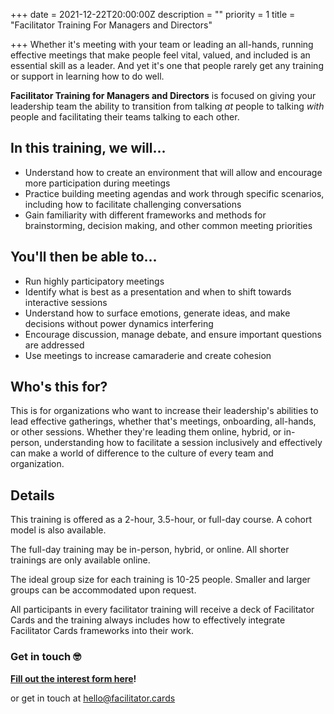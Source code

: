 +++
date = 2021-12-22T20:00:00Z
description = ""
priority = 1
title = "Facilitator Training For Managers and Directors"

+++
Whether it's meeting with your team or leading an all-hands, running effective meetings that make people feel vital, valued, and included is an essential skill as a leader. And yet it's one that people rarely get any training or support in learning how to do well.

**Facilitator Training for Managers and Directors** is focused on giving your leadership team the ability to transition from talking _at_ people to talking _with_ people and facilitating their teams talking to each other.

## **In this training, we will...**

* Understand how to create an environment that will allow and encourage more participation during meetings
* Practice building meeting agendas and work through specific scenarios, including how to facilitate challenging conversations
* Gain familiarity with different frameworks and methods for brainstorming, decision making, and other common meeting priorities

## **You'll then be able to...**

* Run highly participatory meetings
* Identify what is best as a presentation and when to shift towards interactive sessions
* Understand how to surface emotions, generate ideas, and make decisions without power dynamics interfering
* Encourage discussion, manage debate, and ensure important questions are addressed
* Use meetings to increase camaraderie and create cohesion

## **Who's this for?**

This is for organizations who want to increase their leadership's abilities to lead effective gatherings, whether that's meetings, onboarding, all-hands, or other sessions. Whether they're leading them online, hybrid, or in-person, understanding how to facilitate a session inclusively and effectively can make a world of difference to the culture of every team and organization.

## **Details**

This training is offered as a 2-hour, 3.5-hour, or full-day course. A cohort model is also available.

The full-day training may be in-person, hybrid, or online. All shorter trainings are only available online.

The ideal group size for each training is 10-25 people. Smaller and larger groups can be accommodated upon request.

All participants in every facilitator training will receive a deck of Facilitator Cards and the training always includes how to effectively integrate Facilitator Cards frameworks into their work.

### Get in touch 🤓

[**Fill out the interest form here**](https://airtable.com/shrTSIhiQhEEQmqAl)**!**

or get in touch at hello@facilitator.cards